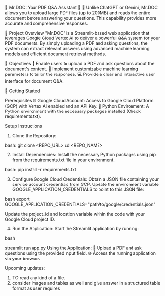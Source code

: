 📄 Mr.DOC: Your PDF Q&A Assistant 🚀
🎉 Unlike ChatGPT or Gemini, Mr.DOC allows you to upload large PDF files (up to 200MB) and reads the entire document before answering your questions. This capability provides more accurate and comprehensive responses.

🌟 Project Overview
"Mr.DOC" is a Streamlit-based web application that leverages Google Cloud Vertex AI to deliver a powerful Q&A system for your PDF documents. By simply uploading a PDF and asking questions, the system can extract relevant answers using advanced machine learning models and efficient document retrieval methods.

🎯 Objectives
📝 Enable users to upload a PDF and ask questions about the document's content.
🔧 Implement customizable machine learning parameters to tailor the responses.
💻 Provide a clear and interactive user interface for document Q&A.

🚀 Getting Started

Prerequisites
🌐 Google Cloud Account: Access to Google Cloud Platform (GCP) with Vertex AI enabled and an API Key.
🐍 Python Environment: A Python environment with the necessary packages installed (Check requirements.txt).

Setup Instructions
1. Clone the Repository:

bash:
git clone <REPO_URL>
cd <REPO_NAME>

2. Install Dependencies:
Install the necessary Python packages using pip from the requirements.txt file in your environment. 

bash: 
pip install -r requirements.txt

3. Configure Google Cloud Credentials:
Obtain a JSON file containing your service account credentials from GCP.
Update the environment variable GOOGLE_APPLICATION_CREDENTIALS to point to this JSON file:

bash
export GOOGLE_APPLICATION_CREDENTIALS="path/to/google/credentials.json"

Update the project_id and location variable within the code with your Google Cloud project ID.

4. Run the Application:
Start the Streamlit application by running:

bash

streamlit run app.py
Using the Application:
📂 Upload a PDF and ask questions using the provided input field.
🌐 Access the running application via your browser.

Upcoming updates: 
1) TO read any kind of a file.
2) consider images and tables as well and give answer in a structured table format as user requires 
